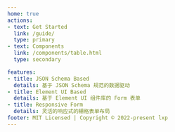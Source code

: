 ```yaml
---
home: true
actions:
- text: Get Started
  link: /guide/
  type: primary
- text: Components
  link: /components/table.html
  type: secondary

features:
- title: JSON Schema Based
  details: 基于 JSON Schema 规范的数据驱动
- title: Element UI Based
  details: 基于 Element UI 组件库的 Form 表单
- title: Responsive Form
  details: 灵活的响应式的栅格表单布局
footer: MIT Licensed | Copyright © 2022-present lxp
---
```

